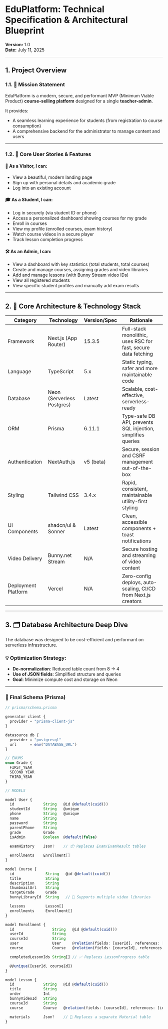 # EduPlatform: Technical Specification & Architectural Blueprint

**Version:** 1.0  
**Date:** July 11, 2025

---

## 1. Project Overview

### 1.1. 🎯 Mission Statement

EduPlatform is a modern, secure, and performant MVP (Minimum Viable Product) **course-selling platform** designed for a single **teacher-admin**.

It provides:
- A seamless learning experience for students (from registration to course consumption)
- A comprehensive backend for the administrator to manage content and users

---

### 1.2. 🧩 Core User Stories & Features

#### 👤 As a Visitor, I can:
- View a beautiful, modern landing page
- Sign up with personal details and academic grade
- Log into an existing account

#### 🎓 As a Student, I can:
- Log in securely (via student ID or phone)
- Access a personalized dashboard showing courses for my grade
- Enroll in courses
- View my profile (enrolled courses, exam history)
- Watch course videos in a secure player
- Track lesson completion progress

#### 🛠️ As an Admin, I can:
- View a dashboard with key statistics (total students, total courses)
- Create and manage courses, assigning grades and video libraries
- Add and manage lessons (with Bunny Stream video IDs)
- View all registered students
- View specific student profiles and manually add exam results

---

## 2. 🧱 Core Architecture & Technology Stack

| **Category**         | **Technology**             | **Version/Spec** | **Rationale**                                                                 |
|----------------------|----------------------------|------------------|-------------------------------------------------------------------------------|
| Framework            | Next.js (App Router)       | 15.3.5           | Full-stack monolithic, uses RSC for fast, secure data fetching                |
| Language             | TypeScript                 | 5.x              | Static typing, safer and more maintainable code                              |
| Database             | Neon (Serverless Postgres) | Latest           | Scalable, cost-effective, serverless-ready                                   |
| ORM                  | Prisma                     | 6.11.1           | Type-safe DB API, prevents SQL injection, simplifies queries                  |
| Authentication       | NextAuth.js                | v5 (beta)        | Secure, session and CSRF management out-of-the-box                           |
| Styling              | Tailwind CSS               | 3.4.x            | Rapid, consistent, maintainable utility-first styling                        |
| UI Components        | shadcn/ui & Sonner         | Latest           | Clean, accessible components + toast notifications                           |
| Video Delivery       | Bunny.net Stream           | N/A              | Secure hosting and streaming of video content                                |
| Deployment Platform  | Vercel                     | N/A              | Zero-config deploys, auto-scaling, CI/CD from Next.js creators               |

---

## 3. 🗂️ Database Architecture Deep Dive

The database was designed to be cost-efficient and performant on serverless infrastructure.  

### 💡 Optimization Strategy:
- **De-normalization**: Reduced table count from 8 → 4
- **Use of JSON fields**: Simplified structure and queries
- **Goal**: Minimize compute cost and storage on Neon

---

### 🧬 Final Schema (Prisma)

```ts
// prisma/schema.prisma

generator client {
  provider = "prisma-client-js"
}

datasource db {
  provider = "postgresql"
  url      = env("DATABASE_URL")
}

// ENUMS
enum Grade {
  FIRST_YEAR
  SECOND_YEAR
  THIRD_YEAR
}

// MODELS

model User {
  id             String   @id @default(cuid())
  studentId      String   @unique
  phone          String   @unique
  name           String
  password       String
  parentPhone    String
  grade          Grade
  isAdmin        Boolean  @default(false)
  
  examHistory    Json?    // 📦 Replaces Exam/ExamResult tables

  enrollments    Enrollment[]
}

model Course {
  id              String   @id @default(cuid())
  title           String
  description     String
  thumbnailUrl    String
  targetGrade     Grade
  bunnyLibraryId  String   // 📌 Supports multiple video libraries

  lessons         Lesson[]
  enrollments     Enrollment[]
}

model Enrollment {
  id                 String   @id @default(cuid())
  userId             String
  courseId           String
  user               User     @relation(fields: [userId], references: [id], onDelete: Cascade)
  course             Course   @relation(fields: [courseId], references: [id], onDelete: Cascade)

  completedLessonIds String[] // ✅ Replaces LessonProgress table

  @@unique([userId, courseId])
}

model Lesson {
  id             String   @id @default(cuid())
  title          String
  order          Int
  bunnyVideoId   String
  courseId       String
  course         Course   @relation(fields: [courseId], references: [id], onDelete: Cascade)

  materials      Json?    // 🧾 Replaces a separate Material table
}
